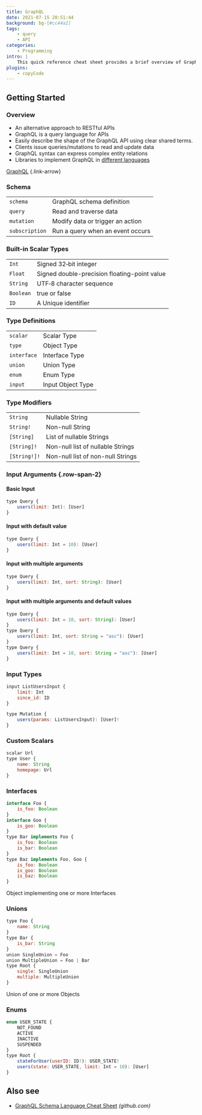 ```yaml
---
title: GraphQL
date: 2021-07-15 20:51:44
background: bg-[#cc44a2]
tags:
    - query
    - API
categories:
    - Programming
intro: |
    This quick reference cheat sheet provides a brief overview of GraphQL.
plugins:
    - copyCode
---
```



Getting Started
--------

### Overview

- An alternative approach to RESTful APIs
- GraphQL is a query language for APIs
- Easily describe the shape of the GraphQL API using clear shared terms.
- Clients issue queries/mutations to read and update data
- GraphQL syntax can express complex entity relations
- Libraries to implement GraphQL in [different languages](https://graphql.org/code/)

[GraphQL](https://graphql.org/)
{.link-arrow}


### Schema

|                |                                  |
|----------------|----------------------------------|
| `schema`       | GraphQL schema definition        |
| `query`        | Read and traverse data           |
| `mutation`     | Modify data or trigger an action |
| `subscription` | Run a query when an event occurs |



### Built-in Scalar Types

|           |                                              |
|-----------|----------------------------------------------|
| `Int`     | Signed 32‐bit integer                        |
| `Float`   | Signed double-precision floating-point value |
| `String`  | UTF‐8 character sequence                     |
| `Boolean` | true or false                                |
| `ID`      | A Unique identifier                          |



### Type Definitions

|             |                   |
|-------------|-------------------|
| `scalar`    | Scalar Type       |
| `type`      | Object Type       |
| `interface` | Interface Type    |
| `union`     | Union Type        |
| `enum`      | Enum Type         |
| `input`     | Input Object Type |



### Type Modifiers

|              |                                   |
|--------------|-----------------------------------|
| `String`     | Nullable String                   |
| `String!`    | Non-null String                   |
| `[String]`   | List of nullable Strings          |
| `[String]!`  | Non-null list of nullable Strings |
| `[String!]!` | Non-null list of non-null Strings |


### Input Arguments {.row-span-2}
#### Basic Input
```js
type Query {
    users(limit: Int): [User]
}
```

#### Input with default value
```js
type Query {
    users(limit: Int = 10): [User]
}
```


#### Input with multiple arguments
```js
type Query {
    users(limit: Int, sort: String): [User]
}
```


#### Input with multiple arguments and default values

```js
type Query {
    users(limit: Int = 10, sort: String): [User]
}
type Query {
    users(limit: Int, sort: String = "asc"): [User]
}
type Query {
    users(limit: Int = 10, sort: String = "asc"): [User]
}
```


### Input Types


```js
input ListUsersInput {
    limit: Int
    since_id: ID
}
```

```js
type Mutation {
    users(params: ListUsersInput): [User]!
}
```

### Custom Scalars


```js
scalar Url
type User {
    name: String
    homepage: Url
}
```


### Interfaces

```js
interface Foo {
    is_foo: Boolean
}
interface Goo {
    is_goo: Boolean
}
type Bar implements Foo {
    is_foo: Boolean
    is_bar: Boolean
}
type Baz implements Foo, Goo {
    is_foo: Boolean
    is_goo: Boolean
    is_baz: Boolean
}
```
Object implementing one or more Interfaces


### Unions

```js
type Foo {
    name: String
}
type Bar {
    is_bar: String
}
union SingleUnion = Foo
union MultipleUnion = Foo | Bar
type Root {
    single: SingleUnion
    multiple: MultipleUnion
}
```
Union of one or more Objects


### Enums

```js
enum USER_STATE {
    NOT_FOUND
    ACTIVE
    INACTIVE
    SUSPENDED
}
type Root {
    stateForUser(userID: ID!): USER_STATE!
    users(state: USER_STATE, limit: Int = 10): [User]
}
```



Also see
-------
* [GraphQL Schema Language Cheat Sheet](https://github.com/sogko/graphql-schema-language-cheat-sheet) _(github.com)_
